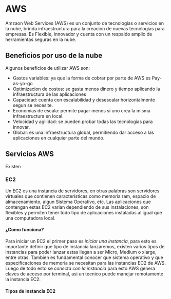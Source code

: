 # AWS
Amzaon Web Services (AWS) es un conjunto de tecnologias o servicios en la nube, brinda infraestructura para la creacion de nuevas tecnologias para empresas. 
Es Flexible, innovador y cuenta con un respaldo amplio de herramientas seguras en la nube.

## Beneficios por uso de la nube
Algunos beneficios de utilizar AWS son:
* Gastos variables: ya que la forma de cobrar por parte de AWS es Pay-as-yo-go
* Optimizacion de costos: se gasta menos dinero y tiempo aplicando la infraestructura de las aplicaciones
* Capacidad: cuenta con escalabilidad y desescalar horizontalmente segun se necesite.
* Economias de escala: permite pagar menos si uno crea la misma infraestructura en local.
* Velocidad y agilidad: se pueden probar todas las tecnologias para innovar.
* Global: es una infraestructura global, permitiendo dar acceso a las aplicaciones en cualquier parte del mundo. 


## Servicios AWS
Existen 

### EC2
Un EC2 es una instancia de servidores, en otras palabras son servidores virtuales que contienen caracteristicas como memoria ram, espacio de almacenamiento, algun Sistema Operativo, etc. Las aplicaciones que contengan estas EC2 varian dependiendo de sus instalaciones, son flexibles y permiten tener todo tipo de aplicaciones instaladas al igual que una computadora local.

#### ¿Como funciona?
Para iniciar un EC2 el primer paso es *iniciar una instancia*, para esto es importante definir que tipo de instancia lanzaremos, existen varios tipos de instancias para poder lanzar estas llegan a ser Micro, Medium o xlarge, entre otras.
Tambien es fundamental conocer que sistema operativo y que especificaciones de memoria se necesitan para las instancias EC2 de AWS. Luego de todo esto se *conecta con la instancia* para esto AWS genera claves de acceso por terminal, asi un tecnico puede manejar remotamente la instancia EC2.

#### Tipos de instancia EC2

